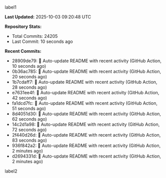 
label1 
<!-- ACTIVITY_START -->
**Last Updated:** 2025-10-03 09:20:48 UTC

**Repository Stats:**
- Total Commits: 24205
- Last Commit: 10 seconds ago

**Recent Commits:**
- 28909de79: 🤖 Auto-update README with recent activity (GitHub Action, 10 seconds ago)
- 0b36ac785: 🤖 Auto-update README with recent activity (GitHub Action, 20 seconds ago)
- 1b7cdaff7: 🤖 Auto-update README with recent activity (GitHub Action, 28 seconds ago)
- e7631ee4f: 🤖 Auto-update README with recent activity (GitHub Action, 42 seconds ago)
- fa1dcd7fc: 🤖 Auto-update README with recent activity (GitHub Action, 51 seconds ago)
- 8d4051d30: 🤖 Auto-update README with recent activity (GitHub Action, 62 seconds ago)
- 14c2d1a98: 🤖 Auto-update README with recent activity (GitHub Action, 72 seconds ago)
- 2f440d26d: 🤖 Auto-update README with recent activity (GitHub Action, 83 seconds ago)
- 936f842a2: 🤖 Auto-update README with recent activity (GitHub Action, 2 minutes ago)
- d2694331d: 🤖 Auto-update README with recent activity (GitHub Action, 2 minutes ago)
<!-- ACTIVITY_END -->

label2
